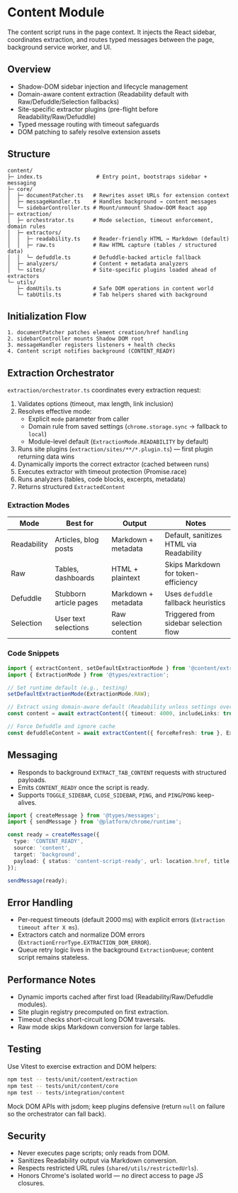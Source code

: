# Content Module

The content script runs in the page context. It injects the React sidebar, coordinates extraction, and routes typed messages between the page, background service worker, and UI.

## Overview

- Shadow-DOM sidebar injection and lifecycle management
- Domain-aware content extraction (Readability default with Raw/Defuddle/Selection fallbacks)
- Site-specific extractor plugins (pre-flight before Readability/Raw/Defuddle)
- Typed message routing with timeout safeguards
- DOM patching to safely resolve extension assets

## Structure

```
content/
├─ index.ts                 # Entry point, bootstraps sidebar + messaging
├─ core/
│  ├─ documentPatcher.ts   # Rewrites asset URLs for extension context
│  ├─ messageHandler.ts    # Handles background → content messages
│  └─ sidebarController.ts # Mount/unmount Shadow-DOM React app
├─ extraction/
│  ├─ orchestrator.ts      # Mode selection, timeout enforcement, domain rules
│  ├─ extractors/
│  │  ├─ readability.ts    # Reader-friendly HTML → Markdown (default)
│  │  ├─ raw.ts            # Raw HTML capture (tables / structured data)
│  │  └─ defuddle.ts       # Defuddle-backed article fallback
│  ├─ analyzers/           # Content + metadata analyzers
│  └─ sites/               # Site-specific plugins loaded ahead of extractors
└─ utils/
   ├─ domUtils.ts          # Safe DOM operations in content world
   └─ tabUtils.ts          # Tab helpers shared with background
```

## Initialization Flow

```
1. documentPatcher patches element creation/href handling
2. sidebarController mounts Shadow DOM root
3. messageHandler registers listeners + health checks
4. Content script notifies background (CONTENT_READY)
```

## Extraction Orchestrator

`extraction/orchestrator.ts` coordinates every extraction request:

1. Validates options (timeout, max length, link inclusion)
2. Resolves effective mode:
   - Explicit `mode` parameter from caller
   - Domain rule from saved settings (`chrome.storage.sync` → fallback to `local`)
   - Module-level default (`ExtractionMode.READABILITY` by default)
3. Runs site plugins (`extraction/sites/**/*.plugin.ts`) — first plugin returning data wins
4. Dynamically imports the correct extractor (cached between runs)
5. Executes extractor with timeout protection (Promise.race)
6. Runs analyzers (tables, code blocks, excerpts, metadata)
7. Returns structured `ExtractedContent`

### Extraction Modes

| Mode        | Best for               | Output                | Notes                                   |
| ----------- | ---------------------- | --------------------- | --------------------------------------- |
| Readability | Articles, blog posts   | Markdown + metadata   | Default, sanitizes HTML via Readability |
| Raw         | Tables, dashboards     | HTML + plaintext      | Skips Markdown for token-efficiency     |
| Defuddle    | Stubborn article pages | Markdown + metadata   | Uses `defuddle` fallback heuristics     |
| Selection   | User text selections   | Raw selection content | Triggered from sidebar selection flow   |

### Code Snippets

```ts
import { extractContent, setDefaultExtractionMode } from '@content/extraction/orchestrator';
import { ExtractionMode } from '@types/extraction';

// Set runtime default (e.g., testing)
setDefaultExtractionMode(ExtractionMode.RAW);

// Extract using domain-aware default (Readability unless settings override)
const content = await extractContent({ timeout: 4000, includeLinks: true });

// Force Defuddle and ignore cache
const defuddleContent = await extractContent({ forceRefresh: true }, ExtractionMode.DEFUDDLE);
```

## Messaging

- Responds to background `EXTRACT_TAB_CONTENT` requests with structured payloads.
- Emits `CONTENT_READY` once the script is ready.
- Supports `TOGGLE_SIDEBAR`, `CLOSE_SIDEBAR`, `PING`, and `PING`/`PONG` keep-alives.

```ts
import { createMessage } from '@types/messages';
import { sendMessage } from '@platform/chrome/runtime';

const ready = createMessage({
  type: 'CONTENT_READY',
  source: 'content',
  target: 'background',
  payload: { status: 'content-script-ready', url: location.href, title: document.title },
});

sendMessage(ready);
```

## Error Handling

- Per-request timeouts (default 2000 ms) with explicit errors (`Extraction timeout after X ms`).
- Extractors catch and normalize DOM errors (`ExtractionErrorType.EXTRACTION_DOM_ERROR`).
- Queue retry logic lives in the background `ExtractionQueue`; content script remains stateless.

## Performance Notes

- Dynamic imports cached after first load (Readability/Raw/Defuddle modules).
- Site plugin registry precomputed on first extraction.
- Timeout checks short-circuit long DOM traversals.
- Raw mode skips Markdown conversion for large tables.

## Testing

Use Vitest to exercise extraction and DOM helpers:

```bash
npm test -- tests/unit/content/extraction
npm test -- tests/unit/content/core
npm test -- tests/integration/content
```

Mock DOM APIs with jsdom; keep plugins defensive (return `null` on failure so the orchestrator can fall back).

## Security

- Never executes page scripts; only reads from DOM.
- Sanitizes Readability output via Markdown conversion.
- Respects restricted URL rules (`shared/utils/restrictedUrls`).
- Honors Chrome's isolated world — no direct access to page JS closures.

